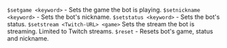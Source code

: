`$setgame <keyword>` - Sets the game the bot is playing.
`$setnickname <keyword>` - Sets the bot's nickname.
`$setstatus <keyword>` - Sets the bot's status.
`$setstream <Twitch-URL> <game>` Sets the stream the bot is streaming. Limited to Twitch streams.
`$reset` - Resets bot's game, status and nickname.
